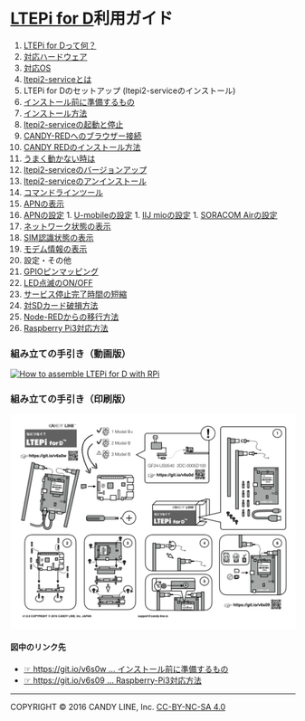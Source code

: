 # [LTEPi for D](http://www.candy-line.io/proandsv.html#ltepiford)利用ガイド

1. [LTEPi for Dって何？](LTEPi-for-Dって何？.md)
  1. [対応ハードウェア](対応ハードウェア.md)
  1. [対応OS](対応OS.md)
  1. [ltepi2-serviceとは](ltepi2-serviceとは.md)
1. LTEPi for Dのセットアップ (ltepi2-serviceのインストール)
  1. [インストール前に準備するもの](📌インストール前に準備するもの.md)
  1. [インストール方法](インストール方法.md)
  1. [ltepi2-serviceの起動と停止](ltepi2-serviceの起動と停止.md)
  1. [CANDY-REDへのブラウザー接続](CANDY-REDへのブラウザー接続.md)
  1. [CANDY REDのインストール方法](CANDY-REDのインストール方法.md)
  1. [うまく動かない時は](うまく動かない時は.md)
1. [ltepi2-serviceのバージョンアップ](バージョンアップ方法.md)
1. [ltepi2-serviceのアンインストール](アンインストール方法.md)
1. [コマンドラインツール](コマンドラインツール.md)
  1. [APNの表示](APNの表示.md)
  1. [APNの設定](APNの設定.md)
    1. [U-mobileの設定](APNの設定.md#u-mobileの設定)
    1. [IIJ mioの設定](APNの設定.md#iij-mioの設定)
    1. [SORACOM Airの設定](APNの設定.md#soracom-airの設定)
  1. [ネットワーク状態の表示](ネットワーク状態の表示.md)
  1. [SIM認識状態の表示](SIM認識状態の表示.md)
  1. [モデム情報の表示](モデム情報の表示.md)
1. 設定・その他
  1. [GPIOピンマッピング](GPIOピンマッピング.md)
  1. [LED点滅のON/OFF](LED点滅のON-OFF.md)
  1. [サービス停止完了時間の短縮](サービス停止完了時間の短縮.md)
  1. [対SDカード破損方法](対SDカード破損方法.md)
  1. [Node-REDからの移行方法](Node-REDからの移行方法.md)
  1. [Raspberry Pi3対応方法](📌Raspberry-Pi3対応方法.md)

### 組み立ての手引き（動画版）
[![How to assemble LTEPi for D with RPi](https://img.youtube.com/vi/93CAM0SLwgo/0.jpg)](https://youtu.be/93CAM0SLwgo?t=0s)

### 組み立ての手引き（印刷版）
![How to assemble LTEPi for D with RPi](images/LTEPiford-instruction.jpg)

#### 図中のリンク先

- [☞ https://git.io/v6s0w ... インストール前に準備するもの](📌インストール前に準備するもの.md)
- [☞ https://git.io/v6s09 ... Raspberry-Pi3対応方法](📌Raspberry-Pi3対応方法.md)


---
COPYRIGHT © 2016 CANDY LINE, Inc. [CC-BY-NC-SA 4.0](https://creativecommons.org/licenses/by-nc-sa/4.0/)
